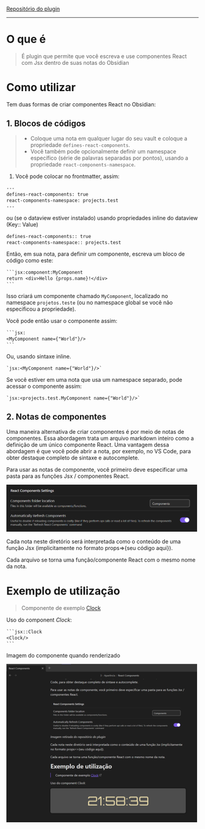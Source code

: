 [Repositório do plugin](https://github.com/elias-sundqvist/obsidian-react-components)

---

# O que é
> É plugin que permite que você escreva e use componentes React com Jsx dentro de suas notas do Obsidian


# Como utilizar

Tem duas formas de criar componentes React no Obsidian:

## 1. Blocos de códigos

> - Coloque uma nota em qualquer lugar do seu vault e coloque a propriedade `defines-react-components`. 
> - Você também pode opcionalmente definir um namespace específico (série de palavras separadas por pontos), usando a propriedade `react-components-namespace`.


1. Você pode colocar no frontmatter, assim:

```
---
defines-react-components: true
react-components-namespace: projects.test
---
```

ou (se o dataview estiver instalado) usando propriedades inline do dataview (Key:: Value)
```
defines-react-components:: true
react-components-namespace:: projects.test
```

Então, em sua nota, para definir um componente, escreva um bloco de código como este:
````
```jsx:component:MyComponent
return <div>Hello {props.name}!</div>
```
````
Isso criará um componente chamado `MyComponent`, localizado no namespace `projetos.teste` (ou no namespace global se você não especificou a propriedade).

Você pode então usar o componente assim:
````
```jsx:
<MyComponent name={"World"}/>
```
````

Ou, usando sintaxe inline.
````
`jsx:<MyComponent name={"World"}/>`
````

Se você estiver em uma nota que usa um namespace separado, pode acessar o componente assim:
````
`jsx:<projects.test.MyComponent name={"World"}/>`
````

## 2. Notas de componentes

Uma maneira alternativa de criar componentes é por meio de notas de componentes. Essa abordagem trata um arquivo markdown inteiro como a definição de um único componente React. Uma vantagem dessa abordagem é que você pode abrir a nota, por exemplo, no VS Code, para obter destaque completo de sintaxe e autocomplete.

Para usar as notas de componente, você primeiro deve especificar uma pasta para as funções Jsx / componentes React.

<img src="/assets/react-components.png" alt="ícone do obsidian" width="500px" />

Cada nota neste diretório será interpretada como o conteúdo de uma função Jsx (implicitamente no formato props=>{seu código aqui}).

Cada arquivo se torna uma função/componente React com o mesmo nome da nota.


# Exemplo de utilização

> Componente de exemplo [Clock](https://github.com/gabibits/obsidian4noobs/blob/master/assets/exemplos/Clock.md)

Uso do component *Clock*:

````
```jsx::Clock
<Clock/>
```
````

Imagem do componente quando renderizado

<img src="/assets/clock.png" width="500px" />
